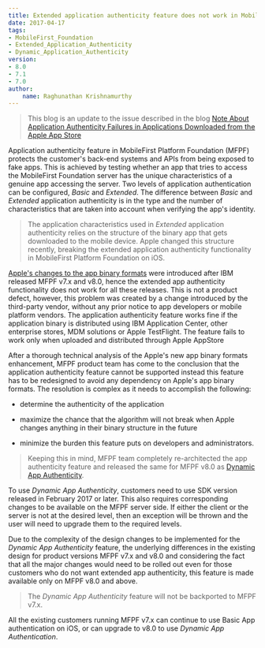 ```yaml
---
title: Extended application authenticity feature does not work in MobileFirst Platform v7.x and v8.0
date: 2017-04-17
tags:
- MobileFirst_Foundation
- Extended_Application_Authenticity
- Dynamic_Application_Authenticity
version:
- 8.0
- 7.1
- 7.0
author:
    name: Raghunathan Krishnamurthy
---
```

> This blog is an update to the issue described in the blog [Note About Application Authenticity Failures in Applications Downloaded from the Apple App Store](https://mobilefirstplatform.ibmcloud.com/blog/2016/10/19/application-authenticity-failure-ios-app-store/)

Application authenticity feature in MobileFirst Platform Foundation (MFPF) protects the customer's back-end systems and APIs from being exposed to fake apps. This is achieved by testing whether an app that tries to access the MobileFirst Foundation server has the unique characteristics of a genuine app accessing the server. Two levels of application authentication can be configured, *Basic* and *Extended*.
The difference between *Basic* and *Extended* application authenticity is in the type and the number of characteristics that are taken into account when verifying the app's identity.

>The application characteristics used in *Extended* application authenticity relies on the structure of the binary app that gets downloaded to the mobile device.
Apple changed this structure recently, breaking the extended application authenticity functionality in MobileFirst Platform Foundation on iOS.

[Apple's changes to the app binary formats](https://developer.apple.com/library/content/documentation/IDEs/Conceptual/AppDistributionGuide/AppThinning/AppThinning.html) were introduced after IBM released MFPF v7.x and v8.0, hence the extended app authenticity functionality does not work for all these releases. This is not a product defect, however, this problem was created by a change introduced by the third-party vendor, without any prior notice to app developers or mobile platform vendors. The application authenticity feature works fine if the application binary is distributed using IBM Application Center, other enterprise stores, MDM solutions or Apple TestFlight. The feature fails to work only when uploaded and distributed through Apple AppStore

After a thorough technical analysis of the Apple's new app binary formats enhancement, MFPF product team has come to the conclusion that the application authenticity feature cannot be supported instead this feature has to be redesigned to avoid any dependency on Apple's app binary formats.
The resolution is complex as it needs to accomplish the following:

* determine the authenticity of the application

+ maximize the chance that the algorithm will not break when Apple changes anything in their binary structure in the future

+ minimize the burden this feature puts on developers and administrators.

>Keeping this in mind, MFPF team completely re-architected the app authenticity feature and released the same for MFPF v8.0 as [Dynamic App Authenticity](https://mobilefirstplatform.ibmcloud.com/tutorials/en/foundation/8.0/authentication-and-security/application-authenticity/).

To use *Dynamic App Authenticity*, customers need to use SDK version released in February 2017 or later. This also requires corresponding changes to be available on the MFPF server side. If either the client or the server is not at the desired level, then an exception will be thrown and the user will need to upgrade them to the required levels.

Due to the complexity of the design changes to be implemented for the *Dynamic App Authenticity* feature, the underlying differences in the existing design for product versions MFPF v7.x and v8.0 and considering the fact that all the major changes would need to be rolled out even for those customers who do not want extended app authenticity, this feature is made available only on MFPF v8.0 and above.
>The *Dynamic App Authenticity* feature will not be backported to MFPF v7.x.

All the existing customers running MFPF v7.x can continue to use Basic App authentication on iOS, or can upgrade to v8.0 to use *Dynamic App Authentication*.
